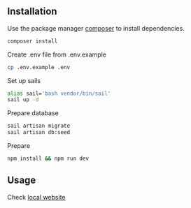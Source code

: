 ## Installation

Use the package manager [composer](https://getcomposer.org/installer) to install dependencies.

```bash
composer install
```

Create .env file from .env.example

```bash
cp .env.example .env
```

Set up sails

```bash
alias sail='bash vendor/bin/sail'
sail up -d
```
Prepare database

```bash
sail artisan migrate
sail artisan db:seed
```

Prepare 

```bash
npm install && npm run dev
```

## Usage

Check [local website](http://localhost)


